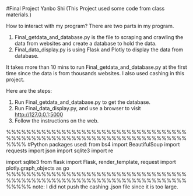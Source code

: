 #Final Project 
Yanbo Shi
(This Project used some code from class materials.)

How to interact with my program?
There are two parts in my program.
1. Final_getdata_and_database.py is the file to scraping and crawling the data from websites and create a database to hold the data.
2. Final_data_display.py is using Flask and Plotly to display the data from database.

It takes more than 10 mins to run Final_getdata_and_database.py at the first time since the data is from thousands websites. I also used cashing in this project.

Here are the steps:
1. Run Final_getdata_and_database.py to get the database.
2. Run Final_data_display.py, and use a browser to visit 
http://127.0.0.1:5000
3. Follow the instructions on the web.

%%%%%%%%%%%%%%%%%%%%%%%%%%%%%%%%%%%%%%%%%%%%%%%%%%%%%%%%%%%%%%%%%%%%%%%%%%%%
#Python packages used:
from bs4 import BeautifulSoup
import requests
import json
import sqlite3
import re

import sqlite3
from flask import Flask, render_template, request
import plotly.graph_objects as go 
%%%%%%%%%%%%%%%%%%%%%%%%%%%%%%%%%%%%%%%%%%%%%%%%%%%%%%%%%%%%%%%%%%%%%%%%%%%%%
note:
I did not push the cashing .json file since it is too large.